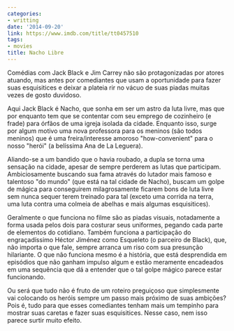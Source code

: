 ```yaml
---
categories:
- writting
date: '2014-09-20'
link: https://www.imdb.com/title/tt0457510
tags:
- movies
title: Nacho Libre
---
```


Comédias com Jack Black e Jim Carrey não são protagonizadas por atores atuando, mas antes por comediantes que usam a oportunidade para fazer suas esquisitices e deixar a plateia rir no vácuo de suas piadas muitas vezes de gosto duvidoso.

Aqui Jack Black é Nacho, que sonha em ser um astro da luta livre, mas que por enquanto tem que se contentar com seu emprego de cozinheiro (e frade) para órfãos de uma igreja isolada da cidade. Enquanto isso, surge por algum motivo uma nova professora para os meninos (são todos meninos) que é uma freira/interesse amoroso "how-convenient" para o nosso "herói" (a belíssima Ana de La Leguera).

Aliando-se a um bandido que o havia roubado, a dupla se torna uma sensação na cidade, apesar de sempre perderem as lutas que participam. Ambiciosamente buscando sua fama através do lutador mais famoso e talentoso "do mundo" (que está na tal cidade de Nacho), buscam um golpe de mágica para conseguirem milagrosamente ficarem bons de luta livre sem nunca sequer terem treinado para tal (exceto uma corrida na terra, uma luta contra uma colmeia de abelhas e mais algumas esquisitices).

Geralmente o que funciona no filme são as piadas visuais, notadamente a forma usada pelos dois para costurar seus uniformes, pegando cada parte de elementos do cotidiano. Também funciona a participação do engraçadíssimo Héctor Jiménez como Esqueleto (o parceiro de Black), que, não importa o que fale, sempre arranca um riso com sua presunção hilariante. O que não funciona mesmo é a história, que está desprendida em episódios que não ganham impulso algum e estão meramente encadeados em uma sequência que dá a entender que o tal golpe mágico parece estar funcionando.

Ou será que tudo não é fruto de um roteiro preguiçoso que simplesmente vai colocando os heróis sempre um passo mais próximo de suas ambições? Pois é, tudo para que esses comediantes tenham mais um tempinho para mostrar suas caretas e fazer suas esquisitices. Nesse caso, nem isso parece surtir muito efeito.